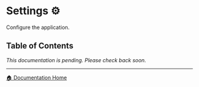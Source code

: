# Settings ⚙️

Configure the application.

## Table of Contents

*This documentation is pending. Please check back soon.*

---

[🏠 Documentation Home](../)
